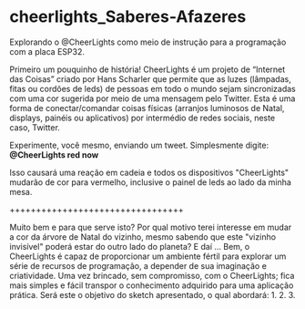 # cheerlights_Saberes-Afazeres
Explorando o @CheerLights como meio de instrução para a programação com a placa ESP32. 

Primeiro um pouquinho de história!
CheerLights é um projeto de “Internet das Coisas” criado por Hans Scharler que permite que as luzes (lâmpadas, fitas ou cordões de leds) de pessoas em todo o mundo sejam sincronizadas com uma cor sugerida por meio de uma mensagem pelo Twitter. Esta é uma forma de conectar/comandar coisas físicas (arranjos luminosos de Natal, displays, painéis ou aplicativos) por intermédio de redes sociais, neste caso, Twitter.

Experimente, você mesmo, enviando um tweet. Simplesmente digite: **@CheerLights red now** <enter>

Isso causará uma reação em cadeia e todos os dispositivos "CheerLights" mudarão de cor para vermelho, inclusive o painel de leds ao lado da minha mesa.

+++++++++++++++++++++++++++++++++

Muito bem e para que serve isto? Por qual motivo terei interesse em mudar a cor da árvore de Natal do vizinho, mesmo sabendo que este "vizinho invisível" poderá estar do outro lado do planeta? E daí ...
Bem, o CheerLights é capaz de proporcionar um ambiente fértil para explorar um série de recursos de programação, a depender de sua imaginação e criatividade. Uma vez brincado, sem  compromisso, com o CheerLights; fica mais simples e fácil transpor o conhecimento adquirido para uma aplicação prática. Será este o objetivo do sketch apresentado, o qual abordará:
1.
2. 
3.
